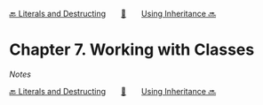 [🔙 Literals and Destructing][previous-chapter]&nbsp;&nbsp;&nbsp;&nbsp;&nbsp;&nbsp;&nbsp;[🏡][readme]&nbsp;&nbsp;&nbsp;&nbsp;&nbsp;&nbsp;&nbsp;[Using Inheritance 🔜][upcoming-chapter]

# Chapter 7. Working with Classes

_Notes_

[🔙 Literals and Destructing][previous-chapter]&nbsp;&nbsp;&nbsp;&nbsp;&nbsp;&nbsp;&nbsp;[🏡][readme]&nbsp;&nbsp;&nbsp;&nbsp;&nbsp;&nbsp;&nbsp;[Using Inheritance 🔜][upcoming-chapter]

[readme]: README.md
[previous-chapter]: ch06-literals-and-destructing.md
[upcoming-chapter]: ch08-using-inheritance.md